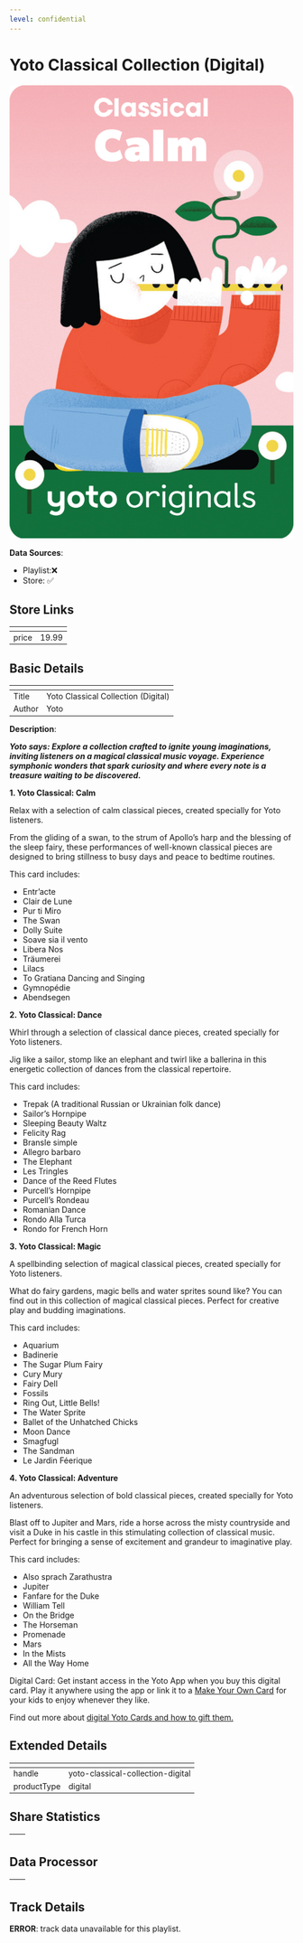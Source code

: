 ```yaml
---
level: confidential
---
```

# Yoto Classical Collection (Digital)

![card_[mpSZ2].png](../../img/cards/card_[mpSZ2].png)

**Data Sources**: 

- Playlist:❌
- Store: ✅


## Store Links

| <!-- --> | <!-- --> |
| - | - |
| price | 19.99 |


## Basic Details

| <!-- --> | <!-- --> |
| - | - |
| Title | Yoto Classical Collection (Digital) |
| Author | Yoto |

**Description**:

_**Yoto says: Explore a collection crafted to ignite young imaginations, inviting listeners on a magical classical music voyage. Experience symphonic wonders that spark curiosity and where every note is a treasure waiting to be discovered.**_

**1. Yoto Classical: Calm**

Relax with a selection of calm classical pieces, created specially for Yoto listeners.

From the gliding of a swan, to the strum of Apollo’s harp and the blessing of the sleep fairy, these performances of well-known classical pieces are designed to bring stillness to busy days and peace to bedtime routines.

This card includes:

*   Entr’acte
*   Clair de Lune
*   Pur ti Miro
*   The Swan
*   Dolly Suite
*   Soave sia il vento
*   Libera Nos
*   Träumerei
*   Lilacs
*   To Gratiana Dancing and Singing
*   Gymnopédie
*   Abendsegen

**2. Yoto Classical: Dance**

Whirl through a selection of classical dance pieces, created specially for Yoto listeners.

Jig like a sailor, stomp like an elephant and twirl like a ballerina in this energetic collection of dances from the classical repertoire.

This card includes:

*   Trepak (A traditional Russian or Ukrainian folk dance)
*   Sailor’s Hornpipe
*   Sleeping Beauty Waltz
*   Felicity Rag
*   Bransle simple
*   Allegro barbaro
*   The Elephant
*   Les Tringles
*   Dance of the Reed Flutes
*   Purcell’s Hornpipe
*   Purcell’s Rondeau
*   Romanian Dance
*   Rondo Alla Turca
*   Rondo for French Horn

**3. Yoto Classical: Magic**

A spellbinding selection of magical classical pieces, created specially for Yoto listeners.

What do fairy gardens, magic bells and water sprites sound like? You can find out in this collection of magical classical pieces. Perfect for creative play and budding imaginations.

This card includes:

*   Aquarium
*   Badinerie
*   The Sugar Plum Fairy
*   Cury Mury
*   Fairy Dell
*   Fossils
*   Ring Out, Little Bells!
*   The Water Sprite
*   Ballet of the Unhatched Chicks
*   Moon Dance
*   Smagfugl
*   The Sandman
*   Le Jardin Féerique

**4. Yoto Classical: Adventure**

An adventurous selection of bold classical pieces, created specially for Yoto listeners.

Blast off to Jupiter and Mars, ride a horse across the misty countryside and visit a Duke in his castle in this stimulating collection of classical music. Perfect for bringing a sense of excitement and grandeur to imaginative play.

This card includes:

*   Also sprach Zarathustra
*   Jupiter
*   Fanfare for the Duke
*   William Tell
*   On the Bridge
*   The Horseman
*   Promenade
*   Mars
*   In the Mists
*   All the Way Home

Digital Card: Get instant access in the Yoto App when you buy this digital card. Play it anywhere using the app or link it to a [Make Your Own Card](%E2%80%9Chttps://yotoplay.com/pages/myo%E2%80%9D) for your kids to enjoy whenever they like.

Find out more about [digital Yoto Cards and how to gift them.](%E2%80%9Chttps://yoto.space/news/post/what-are-yoto-digital-cards-qvmzlBoC15iUw5K%E2%80%9D)


## Extended Details

| <!-- --> | <!-- --> |
| - | - |
| handle | yoto-classical-collection-digital |
| productType | digital |


## Share Statistics

| <!-- --> | <!-- --> |
| - | - |


## Data Processor

| <!-- --> | <!-- --> |
| - | - |


## Track Details

**ERROR**: track data unavailable for this playlist.
